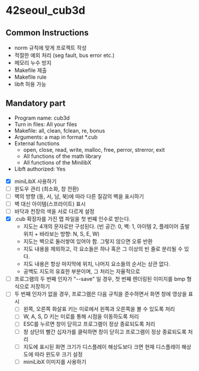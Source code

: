 # 42seoul_cub3d

## Common Instructions

- norm 규칙에 맞게 프로젝트 작성
- 적절한 예외 처리 (seg fault, bus error etc.)
- 메모리 누수 방지
- Makefile 제출
- Makefile rule
- libft 허용 가능

## Mandatory part

- Program name: cub3d
- Turn in files: All your files
- Makefile: all, clean, fclean, re, bonus
- Arguments: a map in format \*.cub
- External functions
  - open, close, read, write, malloc, free, perror, strerror, exit
  - All functions of the math library
  - All functions of the MinilibX
- Libft authorized: Yes

- [x] miniLibX 사용하기
- [ ] 윈도우 관리 (최소화, 창 전환)
- [ ] 벽의 방향 (동, 서, 남, 북)에 따라 다른 질감의 벽을 표시하기
- [ ] 벽 대신 아이템(스프라이트) 표시
- [ ] 바닥과 천장의 색을 서로 다르게 설정
- [x] .cub 확장자를 가진 맵 파일을 첫 번쨰 인수로 받는다.
  - 지도는 4개의 문자로만 구성된다. (빈 공간: 0, 벽: 1, 아이템 2, 플레이어 출발 위치 + 바라보는 방향: N, S, E, W)
  - 지도는 벽으로 둘러쌓여 있어야 함. 그렇지 않으면 오류 반환
  - 지도 내용을 제외하고, 각 요소들은 하나 혹은 그 이상의 빈 줄로 분리될 수 있다.
  - 지도 내용은 항상 마지막에 위치, 나머지 요소들의 순서는 상관 없다.
  - 공백도 지도의 유효한 부분이며, 그 처리는 자율적으로
- [ ] 프로그램의 두 번째 인자가 "--save" 일 경우, 첫 번쨰 렌더링된 이미지를 bmp 형식으로 저장하기
- [ ] 두 번째 인자가 없을 경우, 프로그램은 다음 규칙을 준수하면서 화면 창에 영상을 표시
  - [ ] 왼쪽, 오른쪽 화살표 키는 미로에서 왼쪽과 오른쪽을 볼 수 있도록 처리
  - [ ] W, A, S, D 키는 미로를 통해 시점을 이동하도록 처리
  - [ ] ESC를 누르면 창이 닫히고 프로그램이 정상 종료되도록 처리
  - [ ] 창 상단의 빨간 십자가를 클릭하면 창이 닫히고 프로그램이 정상 종료되도록 처리
  - [ ] 지도에 표시된 화면 크기가 디스플레이 해상도보다 크면 현재 디스플레이 해상도에 따라 윈도우 크기 설정
  - [ ] miniLibX 이미지를 사용하기
